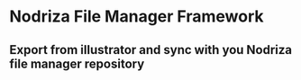 # Nodriza File Manager Framework
## Export from illustrator and sync with you Nodriza file manager repository
